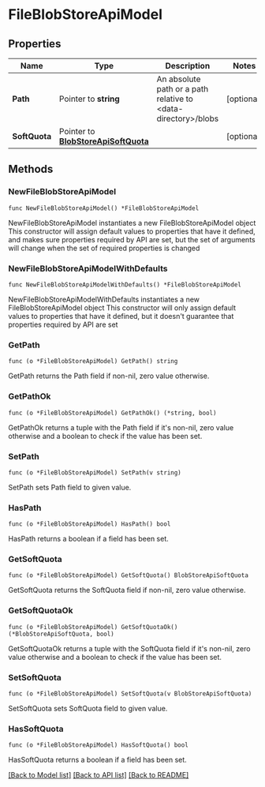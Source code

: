 # FileBlobStoreApiModel

## Properties

Name | Type | Description | Notes
------------ | ------------- | ------------- | -------------
**Path** | Pointer to **string** | An absolute path or a path relative to &lt;data-directory&gt;/blobs | [optional] 
**SoftQuota** | Pointer to [**BlobStoreApiSoftQuota**](BlobStoreApiSoftQuota.md) |  | [optional] 

## Methods

### NewFileBlobStoreApiModel

`func NewFileBlobStoreApiModel() *FileBlobStoreApiModel`

NewFileBlobStoreApiModel instantiates a new FileBlobStoreApiModel object
This constructor will assign default values to properties that have it defined,
and makes sure properties required by API are set, but the set of arguments
will change when the set of required properties is changed

### NewFileBlobStoreApiModelWithDefaults

`func NewFileBlobStoreApiModelWithDefaults() *FileBlobStoreApiModel`

NewFileBlobStoreApiModelWithDefaults instantiates a new FileBlobStoreApiModel object
This constructor will only assign default values to properties that have it defined,
but it doesn't guarantee that properties required by API are set

### GetPath

`func (o *FileBlobStoreApiModel) GetPath() string`

GetPath returns the Path field if non-nil, zero value otherwise.

### GetPathOk

`func (o *FileBlobStoreApiModel) GetPathOk() (*string, bool)`

GetPathOk returns a tuple with the Path field if it's non-nil, zero value otherwise
and a boolean to check if the value has been set.

### SetPath

`func (o *FileBlobStoreApiModel) SetPath(v string)`

SetPath sets Path field to given value.

### HasPath

`func (o *FileBlobStoreApiModel) HasPath() bool`

HasPath returns a boolean if a field has been set.

### GetSoftQuota

`func (o *FileBlobStoreApiModel) GetSoftQuota() BlobStoreApiSoftQuota`

GetSoftQuota returns the SoftQuota field if non-nil, zero value otherwise.

### GetSoftQuotaOk

`func (o *FileBlobStoreApiModel) GetSoftQuotaOk() (*BlobStoreApiSoftQuota, bool)`

GetSoftQuotaOk returns a tuple with the SoftQuota field if it's non-nil, zero value otherwise
and a boolean to check if the value has been set.

### SetSoftQuota

`func (o *FileBlobStoreApiModel) SetSoftQuota(v BlobStoreApiSoftQuota)`

SetSoftQuota sets SoftQuota field to given value.

### HasSoftQuota

`func (o *FileBlobStoreApiModel) HasSoftQuota() bool`

HasSoftQuota returns a boolean if a field has been set.


[[Back to Model list]](../README.md#documentation-for-models) [[Back to API list]](../README.md#documentation-for-api-endpoints) [[Back to README]](../README.md)


